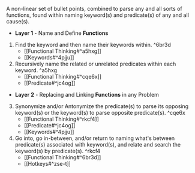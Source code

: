 A non-linear set of bullet points, combined to parse any and all sorts of functions, found within naming keyword(s) and predicate(s) of any and all cause(s).

- **Layer 1** - Name and Define **Functions**
1. Find the keyword and then name their keywords within. ^6br3d
	- [[Functional Thinking#^a5hxg]]
	- [[Keywords#^4pjju]]
2. Recursively name the related or unrelated predicates within each keyword. ^a5hxg
    - [[Functional Thinking#^cqe6x]]
    - [[Predicate#^jc4og]]
- **Layer 2** - Replacing and Linking **Functions** in any Problem 
3. Synonymize and/or Antonymize the predicate(s) to parse its opposing keyword(s) or the keyword(s) to parse opposite predicate(s). ^cqe6x
    - [[Functional Thinking#^rkcf4]]
    - [[Predicate#^jc4og]]
    - [[Keywords#^4pjju]]
4. Go into, go in-between, and/or return to naming what's between predicate(s) associated with keyword(s), and relate and search the keyword(s) by predicate(s). ^rkcf4
    - [[Functional Thinking#^6br3d]]
    - [[Hotkeys#^zse-t]]